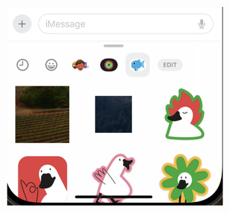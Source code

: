 ![Example](https://github.com/teanet/stickers/blob/da645d1437d5e48ed241b86459619164bd5b1fe9/__sticker_add/example.png)
